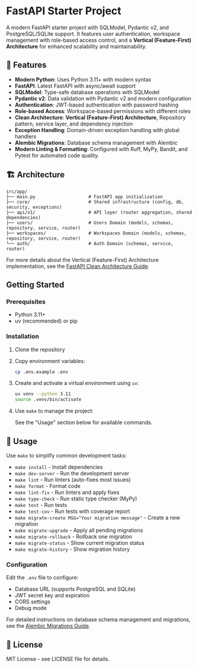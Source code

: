 # FastAPI Starter Project

A modern FastAPI starter project with SQLModel, Pydantic v2, and PostgreSQL/SQLite support. It features user authentication, workspace management with role-based access control, and a **Vertical (Feature-First) Architecture** for enhanced scalability and maintainability.

## 🚀 Features

- **Modern Python**: Uses Python 3.11+ with modern syntax
- **FastAPI**: Latest FastAPI with async/await support
- **SQLModel**: Type-safe database operations with SQLModel
- **Pydantic v2**: Data validation with Pydantic v2 and modern configuration
- **Authentication**: JWT-based authentication with password hashing
- **Role-based Access**: Workspace-based permissions with different roles
- **Clean Architecture**: **Vertical (Feature-First) Architecture**, Repository pattern, service layer, and dependency injection
- **Exception Handling**: Domain-driven exception handling with global handlers
- **Alembic Migrations**: Database schema management with Alembic
- **Modern Linting & Formatting**: Configured with Ruff, MyPy, Bandit, and Pytest for automated code quality.

## 🏗️ Architecture

```
src/app/
├── main.py                    # FastAPI app initialization
├── core/                      # Shared infrastructure (config, db, security, exceptions)
├── api/v1/                    # API layer (router aggregation, shared dependencies)
├── users/                     # Users Domain (models, schemas, repository, service, router)
├── workspaces/                # Workspaces Domain (models, schemas, repository, service, router)
└── auth/                      # Auth Domain (schemas, service, router)
```

For more details about the Vertical (Feature-First) Architecture implementation, see the [FastAPI Clean Architecture Guide](docs/FASTAPI_ARCHITECTURE_GUIDE.md).

##  Getting Started

### Prerequisites

- Python 3.11+
- uv (recommended) or pip

### Installation

1. Clone the repository
2. Copy environment variables:
   ```bash
   cp .env.example .env
   ```

3. Create and activate a virtual environment using `uv`:
   ```bash
   uv venv --python 3.11
   source .venv/bin/activate
   ```

4. Use `make` to manage the project:

   See the "Usage" section below for available commands.

## 🚀 Usage

Use `make` to simplify common development tasks:

* `make install` - Install dependencies
* `make dev-server` - Run the development server
* `make lint` - Run linters (auto-fixes most issues)
* `make format` - Format code
* `make lint-fix` - Run linters and apply fixes
* `make type-check` - Run static type checker (MyPy)
* `make test` - Run tests
* `make test-cov` - Run tests with coverage report
* `make migrate-create MSG="Your migration message"` - Create a new migration
* `make migrate-upgrade` - Apply all pending migrations
* `make migrate-rollback` - Rollback one migration
* `make migrate-status` - Show current migration status
* `make migrate-history` - Show migration history

### Configuration

Edit the `.env` file to configure:
- Database URL (supports PostgreSQL and SQLite)
- JWT secret key and expiration
- CORS settings
- Debug mode

For detailed instructions on database schema management and migrations, see the [Alembic Migrations Guide](docs/ALEMBIC_MIGRATIONS_GUIDE.md).

## 📝 License

MIT License - see LICENSE file for details.
